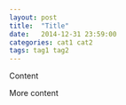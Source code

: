 ```yaml
---
layout: post
title:  "Title"
date:   2014-12-31 23:59:00
categories: cat1 cat2
tags: tag1 tag2
---
```


Content

<!--more-->

More content
